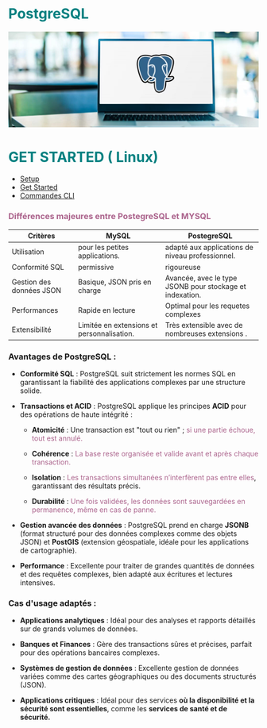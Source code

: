 <h1 style="color: #008080;">PostgreSQL</h1>

![postegrean](assets/img/postgre_ban.webp)

<h1 style="color: #008080;">GET STARTED ( Linux)</h1>

- [Setup](doc/setup_linux.md)
- [Get Started ](doc/get_started.md)
- [Commandes CLI](doc/commandes_cli.md)

<h3 style="color: #ab638c"> Différences majeures entre PostegreSQL et MYSQL </h2>

| Critères                 | MySQL                                      | PostegreSQL                                              |
| ------------------------ | ------------------------------------------ | -------------------------------------------------------- |
| Utilisation              | pour les petites applications.             | adapté aux applications de niveau professionnel.         |
| Conformité SQL           | permissive                                 | rigoureuse                                               |
| Gestion des données JSON | Basique, JSON pris en charge               | Avancée, avec le type JSONB pour stockage et indexation. |
| Performances             | Rapide en lecture                          | Optimal pour les requetes complexes                      |
| Extensibilité            | Limitée en extensions et personnalisation. | Très extensible avec de nombreuses extensions .          |

### Avantages de PostgreSQL :

<span style="color: #ab638c"></span>

- **Conformité SQL** : PostgreSQL suit strictement les normes SQL en garantissant la fiabilité des applications complexes par une structure solide.

- **Transactions et ACID** : PostgreSQL applique les principes **ACID** pour des opérations de haute intégrité :

  - **Atomicité** : Une transaction est "tout ou rien" ; <span style="color: #ab638c"> si une partie échoue, tout est annulé.</span>

  - **Cohérence** : <span style="color: #ab638c">La base reste organisée et valide avant et après chaque transaction.</span>
  - **Isolation** : <span style="color: #ab638c">Les transactions simultanées n’interfèrent pas entre elles</span>, garantissant des résultats précis.
  - **Durabilité** : <span style="color: #ab638c">Une fois validées, les données sont sauvegardées en permanence, même en cas de panne.</span>

- **Gestion avancée des données** : PostgreSQL prend en charge **JSONB** (format structuré pour des données complexes comme des objets JSON) et **PostGIS** (extension géospatiale, idéale pour les applications de cartographie).

- **Performance** : Excellente pour traiter de grandes quantités de données et des requêtes complexes, bien adapté aux écritures et lectures intensives.

### Cas d'usage adaptés :

- **Applications analytiques** : Idéal pour des analyses et rapports détaillés sur de grands volumes de données.
- **Banques et Finances** : Gère des transactions sûres et précises, parfait pour des opérations bancaires complexes.

- **Systèmes de gestion de données** : Excellente gestion de données variées comme des cartes géographiques ou des documents structurés (JSON).

- **Applications critiques** : Idéal pour des services **où la disponibilité et la sécurité sont essentielles**, comme les **services de santé et de sécurité.**
